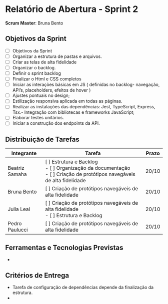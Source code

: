 

# Relatório de Abertura - Sprint 2

**Scrum Master**: Bruna Bento 

## Objetivos da Sprint
- [ ] Objetivos da Sprint  
- [ ] Organizar a estrutura de pastas e arquivos.
- [ ] Criar as telas de alta fidelidade 
- [ ] Organizar o backlog.
- [ ] Definir o sprint backlog 
- [ ] Finalizar o Html e CSS completos
- [ ] Iniciar as interações básicas em JS ( definidas no backlog- navegação, API’s,     placeholders, efeitos de hover )
- [ ] Ajustes pontuais no design;
- [ ] Estilização responsiva aplicada em todas as páginas.
- [ ] Realizar as instalações das dependências: Jest, TypeScript, Express, Tsx.- Integração com bibliotecas e frameworks JavaScript;
- [ ] Elaborar testes unitários.
- [ ] Iniciar a construção dos endpoints da API.

## Distribuição de Tarefas
| Integrante       | Tarefa                                                                 | Prazo |
|------------------|------------------------------------------------------------------------|--------|
| Beatriz Samaha   |  [ ] Estrutura e Backlog<br>- [ ] Organização da documentação<br>- [ ] Criação de protótipos navegáveis de alta fidelidade | 20/10  |
| Bruna Bento      |  [ ] Criação de protótipos navegáveis de alta fidelidade             | 20/10  |
| Julia Leal       |  [ ] Criação de protótipos navegáveis de alta fidelidade<br>- [ ] Estrutura e Backlog | 20/10  |
| Pedro Paulucci   |  [ ] Criação de protótipos navegáveis de alta fidelidade             | 20/10  |


## Ferramentas e Tecnologias Previstas
- 

## Critérios de Entrega
- Tarefa de configuração de dependências depende da finalização da estrutura.
- 